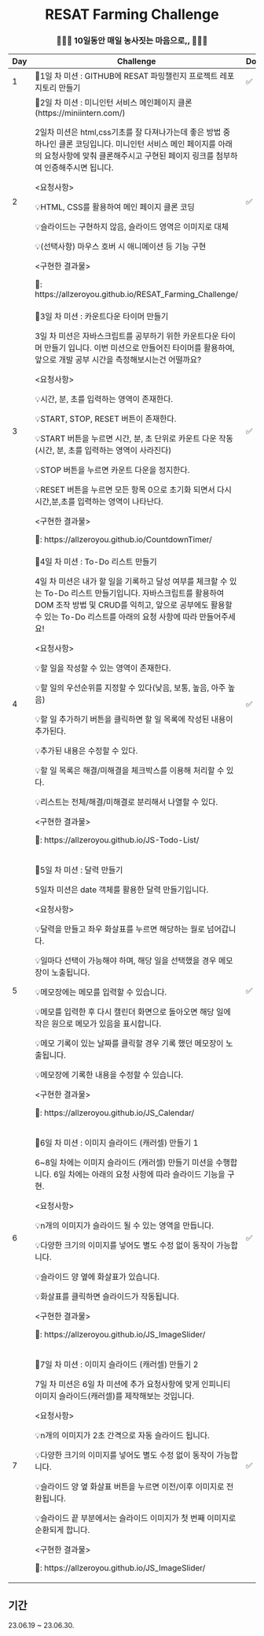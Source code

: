 <h1 align="center">
RESAT Farming Challenge
</h1>

<h3 align="center">
🧑‍🌾🌽 10일동안 매일 농사짓는 마음으로,, 🧑‍🌾🌽
</h3>

<table align="center">
<thead>
<tr>
<th>Day</th>
<th>Challenge</th>
<th>Done</th>
</tr>
</thead>
<tbody>
<tr>
<td>1</td>
<td>📌1일 차 미션 : GITHUB에 RESAT 파밍챌린지 프로젝트 레포지토리 만들기</td>
<td>✅</td>
</tr>
<tr>
<td>2</td>
<td>📌2일 차 미션 : 미니인턴 서비스 메인페이지 클론(https://miniintern.com/)

2일차 미션은 html,css기초를 잘 다져나가는데 좋은 방법 중 하나인 클론 코딩입니다. 미니인턴 서비스 메인 페이지를 아래의 요청사항에 맞춰 클론해주시고
구현된 페이지 링크를 첨부하여 인증해주시면 됩니다.

<p><요청사항></p>
<p>💡HTML, CSS를 활용하여 메인 페이지 클론 코딩</p>
<p>💡슬라이드는 구현하지 않음, 슬라이드 영역은 이미지로 대체</p>
<p>💡(선택사항) 마우스 호버 시 애니메이션 등 기능 구현</p>

<p><구현한 결과물></p>
<p>📎: https://allzeroyou.github.io/RESAT_Farming_Challenge/</p>

</td>
<td>✅</td>
</tr>
<tr>
<td>3</td>
<td>
📌3일 차 미션 : 카운트다운 타이머 만들기


3일 차 미션은 자바스크립트를 공부하기 위한 카운트다운 타이머 만들기 입니다.
이번 미션으로 만들어진 타이머를 활용하여, 앞으로 개발 공부 시간을 측정해보시는건 어떨까요?

<p><요청사항></p>
<p>💡시간, 분, 초를 입력하는 영역이 존재한다.</p>
<p>💡START, STOP, RESET 버튼이 존재한다.</p>
<p>💡START 버튼을 누르면 시간, 분, 초 단위로 카운트 다운 작동 (시간, 분, 초를 입력하는 영역이 사라진다)</p>
<p>💡STOP 버튼을 누르면 카운트 다운을 정지한다.</p>
<p>💡RESET 버튼을 누르면 모든 항목 0으로 초기화 되면서 다시 시간,분,초를 입력하는 영역이 나타난다.</p>
<p><구현한 결과물></p>
<p>📎: https://allzeroyou.github.io/CountdownTimer/</p>

</td>
<td>✅</td>
</tr>
<tr>
<td>4</td>
<td>
📌4일 차 미션 : To-Do 리스트 만들기


4일 차 미션은 내가 할 일을 기록하고 달성 여부를 체크할 수 있는 To-Do 리스트 만들기입니다. 자바스크립트를 활용하여 DOM 조작 방법 및 CRUD를 익히고, 앞으로 공부에도 활용할 수 있는 To-Do 리스트를 아래의 요청 사항에 따라 만들어주세요!


<p><요청사항></p>
<p>💡할 일을 작성할 수 있는 영역이 존재한다.</p>
<p>💡할 일의 우선순위를 지정할 수 있다(낮음, 보통, 높음, 아주 높음)</p>
<p>💡할 일 추가하기 버튼을 클릭하면 할 일 목록에 작성된 내용이 추가된다.</p>
<p>💡추가된 내용은 수정할 수 있다.</p>
<p>💡할 일 목록은 해결/미해결을 체크박스를 이용해 처리할 수 있다.</p>
<p>💡리스트는 전체/해결/미해결로 분리해서 나열할 수 있다.</p>

<p><구현한 결과물></p>
<p>📎: https://allzeroyou.github.io/JS-Todo-List/ </p>

</td>
<td>✅</td>

</tr>
<tr>
<td>5</td>
<td>

📌5일 차 미션 : 달력 만들기


5일차 미션은 date 객체를 활용한 달력 만들기입니다.


<p><요청사항></p>
<p>💡달력을 만들고 좌우 화살표를 누르면 해당하는 월로 넘어갑니다.</p>
<p>💡일마다 선택이 가능해야 하며, 해당 일을 선택했을 경우 메모장이 노출됩니다.</p>
<p>💡메모장에는 메모를 입력할 수 있습니다.</p>
<p>💡메모를 입력한 후 다시 캘린더 화면으로 돌아오면 해당 일에 작은 원으로 메모가 있음을 표시합니다.</p>
<p>💡메모 기록이 있는 날짜를 클릭할 경우 기록 했던 메모장이 노출됩니다.</p>
<p>💡메모장에 기록한 내용을 수정할 수 있습니다.</p>

<p><구현한 결과물></p>
<p>📎: https://allzeroyou.github.io/JS_Calendar/ </p>

</td>
<td>✅</td>
</tr>
<tr>
<td>6</td>
<td>

📌6일 차 미션 : 이미지 슬라이드 (캐러셀) 만들기 1


6~8일 차에는 이미지 슬라이드 (캐러셀) 만들기 미션을 수행합니다. 6일 차에는 아래의 요청 사항에 따라 슬라이드 기능을 구현.

<p><요청사항></p>
<p>💡n개의 이미지가 슬라이드 될 수 있는 영역을 만듭니다.</p>
<p>💡다양한 크기의 이미지를 넣어도 별도 수정 없이 동작이 가능합니다.</p>
<p>💡슬라이드 양 옆에 화살표가 있습니다.</p>
<p>💡화살표를 클릭하면 슬라이드가 작동됩니다.</p>

<p><구현한 결과물></p>
<p>📎: https://allzeroyou.github.io/JS_ImageSlider/</p>

</td>
<td>✅</td>

</tr>
<tr>
<td>7</td>
<td>

📌7일 차 미션 : 이미지 슬라이드 (캐러셀) 만들기 2


7일 차 미션은 6일 차 미션에 추가 요청사항에 맞게 인피니티 이미지 슬라이드(캐러셀)를 제작해보는 것입니다. 


<p><요청사항></p>
<p>💡n개의 이미지가 2초 간격으로 자동 슬라이드 됩니다.</p>
<p>💡다양한 크기의 이미지를 넣어도 별도 수정 없이 동작이 가능합니다.</p>
<p>💡슬라이드 양 옆 화살표 버튼을 누르면 이전/이후 이미지로 전환됩니다.</p>
<p>💡슬라이드 끝 부분에서는 슬라이드 이미지가 첫 번째 이미지로 순환되게 합니다.</p>

<p><구현한 결과물></p>
<p>📎: https://allzeroyou.github.io/JS_ImageSlider/</p>

</td>
<td>✅</td>

</tr>
<tr>
</tr>
<tr>
</tr>
<tr>
</tr>

</tbody>

</table>


## 기간
23.06.19 ~ 23.06.30.

